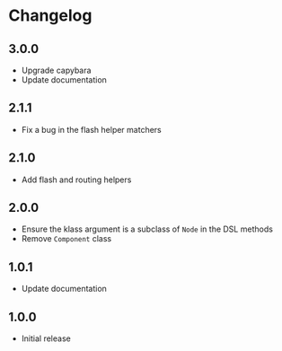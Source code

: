 # Changelog

## 3.0.0

* Upgrade capybara
* Update documentation

## 2.1.1

* Fix a bug in the flash helper matchers

## 2.1.0

* Add flash and routing helpers

## 2.0.0

* Ensure the klass argument is a subclass of `Node` in the DSL methods
* Remove `Component` class

## 1.0.1

* Update documentation

## 1.0.0

* Initial release
